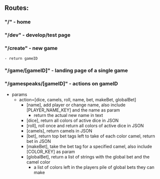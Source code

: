 




## Routes:

### "/" - home

### "/dev" - develop/test page

### "/create" - new game
	- return gameID

### "/game/[gameID]" - landing page of a single game

### "/gamespeaks/[gameID]" - actions on gameID
- params
	- action=[dice, camels, roll, name, bet, makeBet, globalBet]
		- [name], add player or change name, also include [PLAYER_NAME_KEY] and the name as param
			- return the actual new name in text
		- [dice], return all colors of active dice in JSON
		- [roll], roll once and return all colors of active dice in JSON
		- [camels], return camels in JSON
		- [bet], return top bet tags left to take of each color camel, return bet in JSON
		- [makeBet], take the bet tag for a specified camel, also include [COLOR_KEY] as param
		- [globalBet], return a list of strings with the global bet and the camel color
			- a list of colors left in the players pile of global bets they can make


